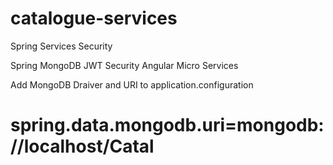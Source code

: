 # catalogue-services
Spring Services Security

Spring MongoDB JWT Security Angular Micro Services

Add MongoDB Draiver and URI to application.configuration


# spring.data.mongodb.uri=mongodb://localhost/Catal
